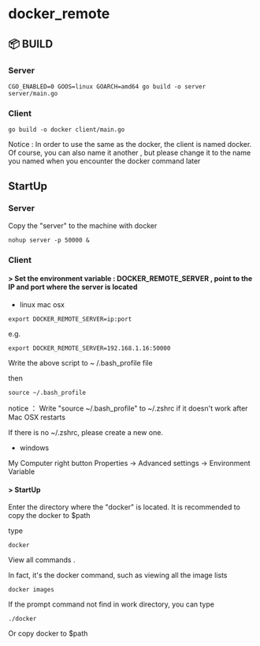 # docker_remote

## 📦 BUILD
### Server
```shell script
CGO_ENABLED=0 GOOS=linux GOARCH=amd64 go build -o server server/main.go 
```

### Client
```shell script
go build -o docker client/main.go 
```
Notice : In order to use the same as the docker, the client is named docker.
Of course, you can also name it another , but please change it to the name you named when you encounter the docker command later

## StartUp
### Server
Copy the "server" to the machine with docker
```shell script
nohup server -p 50000 &
```
### Client
#### \> Set the environment variable : DOCKER_REMOTE_SERVER , point to the IP and port where the server is located

* linux mac osx
```shell script
export DOCKER_REMOTE_SERVER=ip:port
```
e.g. 
```shell script
export DOCKER_REMOTE_SERVER=192.168.1.16:50000
```
Write the above script to ~ /.bash_profile file

then 
```shell script
source ~/.bash_profile 
```
notice ：
Write "source ~/.bash_profile" to ~/.zshrc if it doesn't work after Mac OSX restarts

If there is no ~/.zshrc, please create a new one.


* windows

My Computer right button Properties -> Advanced settings -> Environment Variable

#### \> StartUp

Enter the directory where the "docker" is located. 
It is recommended to copy the docker to $path

type
```shell script
docker
```
View all commands .

In fact, it's the docker command, such as viewing all the image lists
```shell script
docker images 
```

If the prompt command not find in work directory, you can type
```shell script
./docker 
```
Or copy docker to $path
